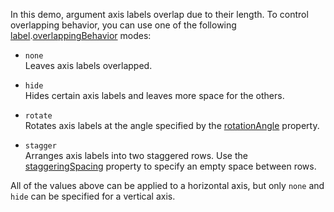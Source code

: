 In this demo, argument axis labels overlap due to their length. To control overlapping behavior, you can use one of the following [label](/Documentation/ApiReference/UI_Components/dxChart/Configuration/argumentAxis/label/).[overlappingBehavior](/Documentation/ApiReference/UI_Components/dxChart/Configuration/argumentAxis/label/#overlappingBehavior) modes:

- `none`    
Leaves axis labels overlapped.

- `hide`    
Hides certain axis labels and leaves more space for the others.

- `rotate`     
Rotates axis labels at the angle specified by the [rotationAngle](/Documentation/ApiReference/UI_Components/dxChart/Configuration/argumentAxis/label/#rotationAngle) property.

- `stagger`      
Arranges axis labels into two staggered rows. Use the [staggeringSpacing](/Documentation/ApiReference/UI_Components/dxChart/Configuration/argumentAxis/label/#staggeringSpacing) property to specify an empty space between rows.

All of the values above can be applied to a horizontal axis, but only `none` and `hide` can be specified for a vertical axis.

